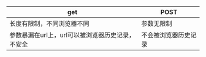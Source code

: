 | get                                              | POST                 |
|--------------------------------------------------|----------------------|
| 长度有限制，不同浏览器不同                       | 参数无限制           |
| 参数暴漏在url上，url可以被浏览器历史记录，不安全 | 不会被浏览器历史记录 |










